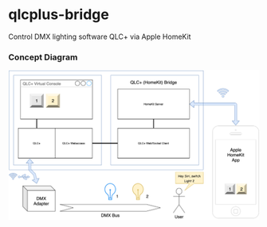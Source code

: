 # qlcplus-bridge
Control DMX lighting software QLC+ via Apple HomeKit

### Concept Diagram

![Concept](assets/doc/concept.png "The QLC+ Bridge concept")
